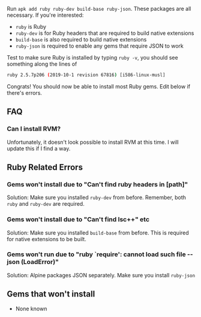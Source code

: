 Run `apk add ruby ruby-dev build-base ruby-json`. These packages are all necessary. If you're interested:

* `ruby` is Ruby
* `ruby-dev` is for Ruby headers that are required to build native extensions
* `build-base` is also required to build native extensions
* `ruby-json` is required to enable any gems that require JSON to work

Test to make sure Ruby is installed by typing `ruby -v`, you should see something along the lines of 

```bash
ruby 2.5.7p206 (2019-10-1 revision 67816) [i586-linux-musl]
```

Congrats! You should now be able to install most Ruby gems. Edit below if there's errors.

## FAQ

### Can I install RVM?
Unfortunately, it doesn't look possible to install RVM at this time. I will update this if I find a way.

## Ruby Related Errors

<!-- If you have an error, put ### and your problem. A solution will be posted, if one exists -->

### Gems won't install due to "Can't find ruby headers in [path]"
Solution: Make sure you installed `ruby-dev` from before. Remember, both `ruby` and `ruby-dev` are required.

### Gems won't install due to "Can't find lsc++" etc
Solution: Make sure you installed `build-base` from before. This is required for native extensions to be built.

### Gems won't run due to "ruby `require': cannot load such file -- json (LoadError)"
Solution: Alpine packages JSON separately. Make sure you install `ruby-json`

## Gems that won't install

<!-- If you have an error installing a gem, add to the list. A solution will be posted, if one exists -->

* None known